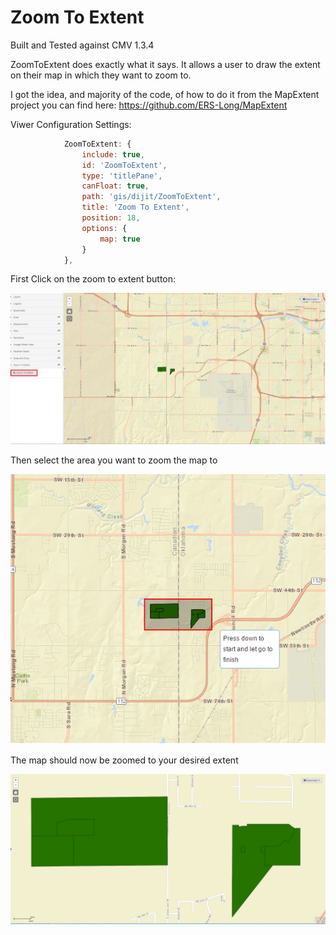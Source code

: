 # Zoom To Extent
Built and Tested against CMV 1.3.4

ZoomToExtent does exactly what it says. It allows a user to draw the extent on their map in which they want to zoom to.

I got the idea, and majority of the code, of how to do it from the MapExtent project you can find here: https://github.com/ERS-Long/MapExtent

Viwer Configuration Settings:
```javascript
			ZoomToExtent: {
				include: true,
				id: 'ZoomToExtent',
				type: 'titlePane',
				canFloat: true,
				path: 'gis/dijit/ZoomToExtent',
				title: 'Zoom To Extent',
				position: 18,
				options: {
					map: true
				}
			},
```

 First Click on the zoom to extent button:
  
 ![Screenshot](./appscreenshots/ZoomToExtent.ButtonClick.png)
  
  Then select the area you want to zoom the map to
  
 ![Screenshot](./appscreenshots/ZoomToExtent.SelectArea.png)
  
  The map should now be zoomed to your desired extent
  
 ![Screenshot](./appscreenshots/ZoomToExtent.ZoomedPicture.png)
